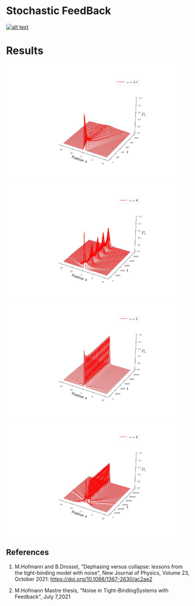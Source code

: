 # Stochastic FeedBack
<a href = "https://github.com/zaman13/Brownian-dynamics-in-a-time-varying-force-field/tree/main/Codes"> <img src="https://img.shields.io/badge/Language-C++ & Python-orange" alt="alt text"> </a>


# Results
<p float="left">
<img src="https://github.com/eurusebr/FeedBack/blob/master/HDNLS(3.7).jpg" alt="alt text" width="480">
<img src="https://github.com/eurusebr/FeedBack/blob/master/HDNLS(4).jpg" alt="alt text" width="480">
<img src="https://github.com/eurusebr/FeedBack/blob/master/HDNLS(5).jpg" alt="alt text" width="480">
<img src="https://github.com/eurusebr/FeedBack/blob/master/HDNLS(8).jpg" alt="alt text" width="480">
</p>





























## References
1. M.Hofmann and B.Drossel, "Dephasing versus collapse: lessons from the tight-binding model with noise", New Journal of Physics, Volume 23, October 2021:
<a href = "https://doi.org/10.1088/1367-2630/ac2ae2"> https://doi.org/10.1088/1367-2630/ac2ae2 </a>

2. M.Hofmann Mastre thesis, "Noise in Tight-BindingSystems with Feedback", July 7,2021
